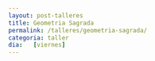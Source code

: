 ```yaml
---
layout: post-talleres
title: Geometria Sagrada
permalink: /talleres/geometria-sagrada/
categoria: taller
dia:   [viernes]
---
```

